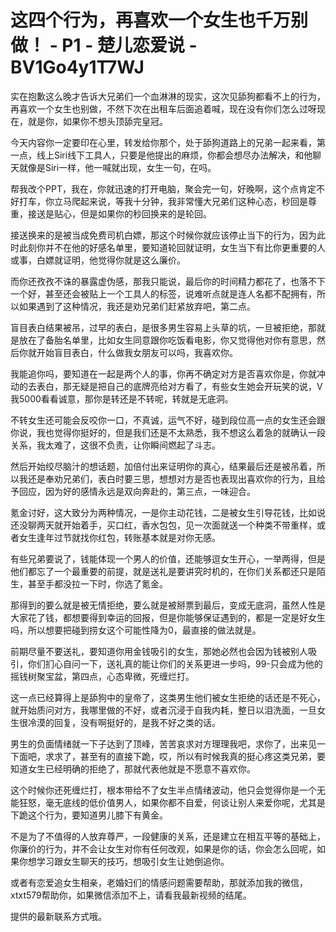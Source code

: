 # 这四个行为，再喜欢一个女生也千万别做！ - P1 - 楚儿恋爱说 - BV1Go4y1T7WJ

实在抱歉这么晚才告诉大兄弟们一个血淋淋的现实，这次见舔狗都看不上的行为，再喜欢一个女生也别做，不然下次在出租车后面追着喊，现在没有你们怎么过呀现在，就是你，如果你不想头顶舔完皇冠。

今天内容你一定要印在心里，转发给你那个，处于舔狗道路上的兄弟一起来看，第一点，线上Siri线下工具人，只要是他提出的麻烦，你都会想尽办法解决，和他聊天就像是Siri一样，他一喊就出现，女生一句，在吗。

帮我改个PPT，我在，你就迅速的打开电脑，聚会完一句，好晚啊，这个点肯定不好打车，你立马爬起来说，等我十分钟，我非常懂大兄弟们这种心态，秒回是尊重，接送是贴心，但是如果你的秒回换来的是轮回。

接送换来的是被当成免费司机白嫖，那这个时候你就应该停止当下的行为，因为此时此刻你并不在他的好感名单里，要知道轮回就证明，女生当下有比你更重要的人或事，白嫖就证明，他觉得你就是这么廉价。

而你还孜孜不诛的暴露虚伪感，那我只能说，最后你的时间精力都花了，也落不下一个好，甚至还会被贴上一个工具人的标签，说难听点就是连人名都不配拥有，所以如果遇到了这种情况，我还是劝兄弟们赶紧放弃吧，第二点。

盲目表白结果被吊，过早的表白，是很多男生容易上头草的坑，一旦被拒绝，那就是放在了备胎名单里，比如女生同意跟你吃饭看电影，你又觉得他对你有意思，然后你就开始盲目表白，什么做我女朋友可以吗，我喜欢你。

我能追你吗，要知道在一起是两个人的事，你再不确定对方是否喜欢你是，你就冲动的去表白，那无疑是把自己的底牌亮给对方看了，有些女生她会开玩笑的说，V我5000看看诚意，那你是转还是不转呢，转就是无底洞。

不转女生还可能会反咬你一口，不真诚，运气不好，碰到段位高一点的女生还会跟你说，我也觉得你挺好的，但是我们还是不太熟悉，我不想这么着急的就确认一段关系，我太难了，这很不负责，让你瞬间燃起了斗志。

然后开始绞尽脑汁的想话题，加倍付出来证明你的真心，结果最后还是被吊着，所以我还是奉劝兄弟们，表白时要三思，想想对方是否也表现出喜欢你的行为，且给予回应，因为好的感情永远是双向奔赴的，第三点，一味迎合。

氪金讨好，这大致分为两种情况，一是你主动花钱，二是被女生引导花钱，比如说还没聊两天就开始着手，买口红，香水包包，见一次面就送一个种类不带重样，或者女生逢年过节就找你红包，转账基本就是对你无感。

有些兄弟要说了，钱能体现一个男人的价值，还能够逗女生开心，一举两得，但是他们都忘了一个最重要的前提，就是送礼是要讲究时机的，在你们关系都还只是陌生，甚至手都没拉一下时，你选了氪金。

那得到的要么就是被无情拒绝，要么就是被掰票到最后，变成无底洞，虽然人性是大家花了钱，都想要得到幸运的回报，但是你能够保证遇到的，都是一定是好女生吗，所以想要把碰到捞女这个可能性降为0，最直接的做法就是。

前期尽量不要送礼，要知道你用金钱吸引的女生，那她必然也会因为钱被别人吸引，你们扪心自问一下，送礼真的能让你们的关系更进一步吗，99-只会成为他的摇钱树聚宝盆，第四点，心态卑微，死缠烂打。

这一点已经算得上是舔狗中的皇帝了，这类男生他们被女生拒绝的话还是不死心，就开始质问对方，我哪里做的不好，或者沉浸于自我内耗，整日以泪洗面，一旦女生很冷漠的回复，没有啊挺好的，是我不好之类的话。

男生的负面情绪就一下子达到了顶峰，苦苦哀求对方理理我吧，求你了，出来见一下面吧，求求了，甚至有的直接下跪，哎，所以有时候我真的挺心疼这类兄弟，要知道女生已经明确的拒绝了，那就代表他就是不愿意不喜欢你。

这个时候你还死缠烂打，根本带给不了女生半点情绪波动，他只会觉得你是一个无能狂怒，毫无底线的低价值男人，如果你都不自爱，何谈让别人来爱你呢，尤其是下跪这个行为，要知道男儿膝下有黄金。

不是为了不值得的人放弃尊严，一段健康的关系，还是建立在相互平等的基础上，你廉价的行为，并不会让女生对你有任何改观，如果是你的话，你会怎么回呢，如果你想学习跟女生聊天的技巧，想吸引女生让她倒追你。

或者有恋爱追女生相亲，老婚妇们的情感问题需要帮助，那就添加我的微信，xtxt579帮助你，如果微信添加不上，请看我最新视频的结尾。

提供的最新联系方式哦。